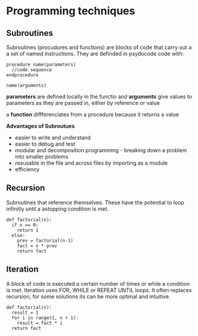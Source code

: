 # Programming techniques

## Subroutines
Subroutines (procudures and functions) are blocks of code that carry out a a set of named instructions. They are definded in psydocode code with: 

```
procedure name(parameters)
  //code sequence
endprocedure

name(arguments)
```

**parameters** are defined locally in the functio and **arguments** give values to parameters as they are passed in, either by reference or value

a **function** diffferenciates from a procedure because it returns a value

**Advantages of Subroutues**
- easier to write and understand 
- easier to debug and test
- modular and decomposition programming - breaking down a problem into smaller problems
- resusable in the file and across files by importing as a module
- efficiency

## Recursion
Subroutines that reference themselves. These have the potential to loop infinitly until a astopping condition is met. 

```
def factorial(n):
  if n == 0:
    return 1
  else:
    prev = factorial(n-1)
    fact = n * prev
    return fact
```

## Iteration
A block of code is executed a certain number of times or while a condition is met. Iteration uses FOR, WHILE or REPEAT UNTIL loops. It often replaces recursion, for some solutions its can be more optimal and intuitive.

```
def factorial(n):
  result = 1
  for i in range(1, n + 1):
    result = fact * i
  return fact
```
